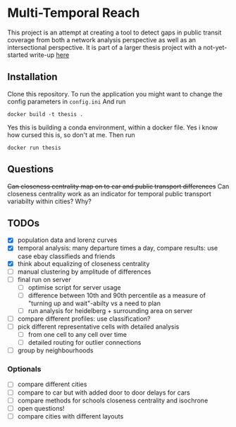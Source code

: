 # Multi-Temporal Reach
This project is an attempt at creating a tool to detect gaps in public transit coverage from both a network analysis perspective as well as an intersectional perspective.
It is part of a larger thesis project with a not-yet-started write-up [here](https://github.com/Chwiggy/thesis_bachelor)

## Installation
Clone this repository.
To run the application you might want to change the config parameters in `config.ini`
And run
```
docker build -t thesis .
```
Yes this is building a conda environment, within a docker file. Yes i know how cursed this is, so don't at me.
Then run
```
docker run thesis
```


## Questions
~~Can closeness centrality map on to car and public transport differences~~
Can closeness centrality work as an indicator for temporal public transport variabilty within cities? Why?


## TODOs
- [x] population data and lorenz curves
- [x] temporal analysis: many departure times a day, compare results: use case ebay classifieds and friends
- [x] think about equalizing of closeness centrality
- [ ] manual clustering by amplitude of differences
- [ ] final run on server
    - [ ] optimise script for server usage
    - [ ] difference between 10th and 90th percentile as a measure of "turning up and wait"-abilty vs a need to plan
    - [ ] run analysis for heidelberg + surrounding area on server
- [ ] compare different profiles: use classification?
- [ ] pick different representative cells with detailed analysis
    - [ ] from one cell to any cell over time
    - [ ] detailed routing for outlier connections
- [ ] group by neighbourhoods
### Optionals
- [ ] compare different cities
- [ ] compare to car but with added door to door delays for cars
- [ ] compare methods for schools closeness centrality and isochrone
- [ ] open questions!
- [ ] compare cities with different layouts
